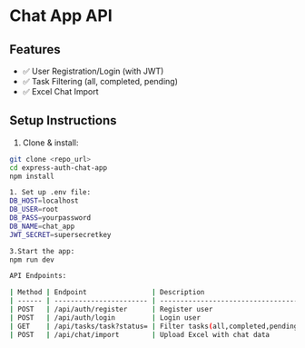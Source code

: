 # Chat App API

## Features
- ✅ User Registration/Login (with JWT)
- ✅ Task Filtering (all, completed, pending)
- ✅ Excel Chat Import

## Setup Instructions

1. Clone & install:
```bash
git clone <repo_url>
cd express-auth-chat-app
npm install

1. Set up .env file:
DB_HOST=localhost
DB_USER=root
DB_PASS=yourpassword
DB_NAME=chat_app
JWT_SECRET=supersecretkey

3.Start the app:
npm run dev

API Endpoints:

| Method | Endpoint                | Description                         |
| ------ | ----------------------- | ----------------------------------- |
| POST   | /api/auth/register      | Register user                       |
| POST   | /api/auth/login         | Login user                          |
| GET    | /api/tasks/task?status= | Filter tasks(all,completed,pending) |
| POST   | /api/chat/import        | Upload Excel with chat data         |



